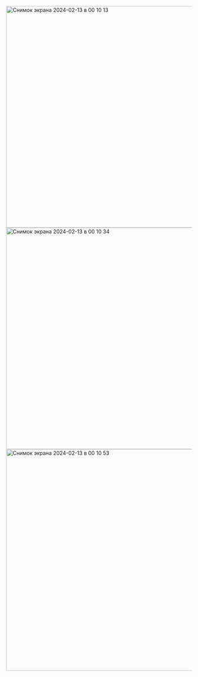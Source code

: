 <img width="600" alt="Снимок экрана 2024-02-13 в 00 10 13" src="https://github.com/Donilwel/Route256-2024-/assets/134236921/8a6c38e6-1c90-49cc-94f1-de954ec5f0e8">

<img width="600" alt="Снимок экрана 2024-02-13 в 00 10 34" src="https://github.com/Donilwel/Route256-2024-/assets/134236921/038c734c-a2e9-47db-ac3e-721be72c8c98">
<img width="600" alt="Снимок экрана 2024-02-13 в 00 10 53" src="https://github.com/Donilwel/Route256-2024-/assets/134236921/399b2bad-494f-4d50-9a5b-2fdd5af2ae56">
